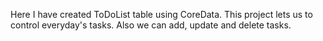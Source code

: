 Here I have created ToDoList table using CoreData. This project lets us to control everyday's tasks. Also we can add, update and delete tasks.
